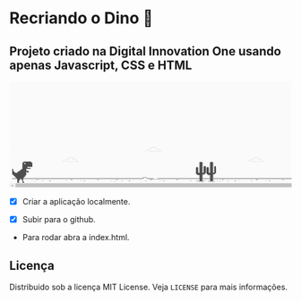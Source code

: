 # Recriando o Dino 🚀

## Projeto criado na Digital Innovation One usando apenas Javascript, CSS e HTML

![screenshot do projeto](https://github.com/lgpgomes/dio-dino/blob/master/img/screenshot.png)

- [x] Criar a aplicação localmente.
- [x] Subir para o github.


- Para rodar abra a index.html.

 ## Licença
Distribuido sob a licença MIT License. Veja `LICENSE` para mais informações.

